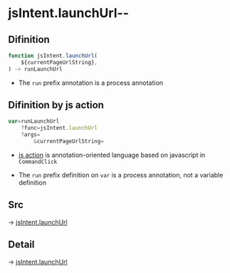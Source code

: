 # jsIntent.launchUrl--

## Difinition

```js.js
function jsIntent.launchUrl(
	${currentPageUrlString},
) -> runLaunchUrl
```

- The `run` prefix annotation is a process annotation


## Difinition by js action

```js.js
var=runLaunchUrl
	?func=jsIntent.launchUrl
	?args=
		&currentPageUrlString=
```

- [js action](#) is annotation-oriented language based on javascript in `CommandClick`

- The `run` prefix definition on `var` is a process annotation, not a variable definition

## Src

-> [jsIntent.launchUrl](https://github.com/puutaro/CommandClick/blob/master/app/src/main/java/com/puutaro/commandclick/fragment_lib/terminal_fragment/js_interface/JsIntent.kt#L73)

## Detail

-> [jsIntent.launchUrl](https://github.com/puutaro/CommandClick/blob/master/md/developer/js_interface/details/JsIntent/launchUrl.md)
